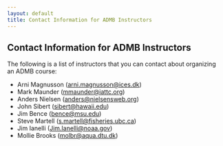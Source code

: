 ```yaml
---
layout: default
title: Contact Information for ADMB Instructors
---
```


<h2>Contact Information for ADMB Instructors</h2>

The following is a list of instructors that you can contact about organizing an ADMB course:

* Arni Magnusson (arni.magnusson@ices.dk)
* Mark Maunder (mmaunder@iattc.org)
* Anders Nielsen (anders@nielsensweb.org)
* John Sibert (sibert@hawaii.edu)
* Jim Bence (bence@msu.edu)
* Steve Martell (s.martell@fisheries.ubc.ca)
* Jim Ianelli (Jim.Ianelli@noaa.gov)
* Mollie Brooks (molbr@aqua.dtu.dk)
